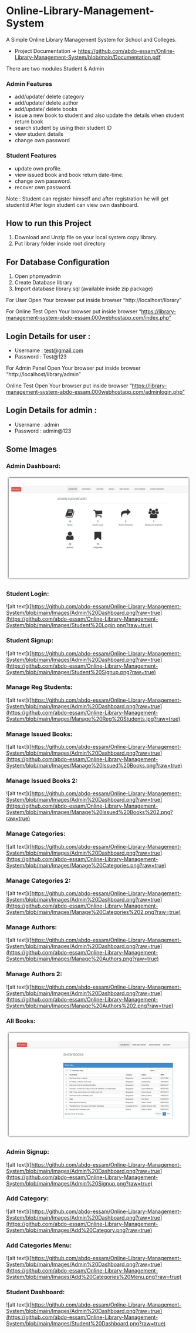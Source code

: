# Online-Library-Management-System
A Simple Online Library Management System for School and Colleges.

- Project Documentation -> https://github.com/abdo-essam/Online-Library-Management-System/blob/main/Documentation.pdf


There are two modules Student & Admin

### Admin Features
- add/update/ delete category
- add/update/ delete author
- add/update/ delete books
- issue a new book to student and also update the details when student return book
- search student by using their student ID
- view student details
- change own password


### Student Features
- update own profile.
- view issued book and book return date-time.
- change own password.
- recover own password.

Note : Student can register himself and after registration he will get studentid After login student can view own dashboard.


## How to run this Project
1. Download and Unzip file on your local system copy library.
2. Put library folder inside root directory

## For Database Configuration
1. Open phpmyadmin
2. Create Database library
3. Import database library.sql (available inside zip package)

For User
Open Your browser put inside browser “http://localhost/library”

For Online Test
Open Your browser put inside browser “https://library-management-system-abdo-essam.000webhostapp.com/index.php”

## Login Details for user :

- Username : test@gmail.com
- Password : Test@123


For Admin Panel
Open Your browser put inside browser “http://localhost/library/admin”

Online Test
Open Your browser put inside browser “https://library-management-system-abdo-essam.000webhostapp.com/adminlogin.php”

## Login Details for admin :
- Username : admin
- Password : admin@123



## Some Images 


### Admin Dashboard:
![alt text](https://github.com/abdo-essam/Online-Library-Management-System/blob/main/Images/Admin%20Dashboard.png?raw=true)

### Student Login:
![alt text]([https://github.com/abdo-essam/Online-Library-Management-System/blob/main/Images/Admin%20Dashboard.png?raw=true](https://github.com/abdo-essam/Online-Library-Management-System/blob/main/Images/Student%20Login.png?raw=true)

### Student Signup:
![alt text]([https://github.com/abdo-essam/Online-Library-Management-System/blob/main/Images/Admin%20Dashboard.png?raw=true](https://github.com/abdo-essam/Online-Library-Management-System/blob/main/Images/Student%20Signup.png?raw=true)

### Manage Reg Students:
![alt text]([https://github.com/abdo-essam/Online-Library-Management-System/blob/main/Images/Admin%20Dashboard.png?raw=true](https://github.com/abdo-essam/Online-Library-Management-System/blob/main/Images/Manage%20Reg%20Students.jpg?raw=true)

### Manage Issued Books:
![alt text]([https://github.com/abdo-essam/Online-Library-Management-System/blob/main/Images/Admin%20Dashboard.png?raw=true](https://github.com/abdo-essam/Online-Library-Management-System/blob/main/Images/Manage%20Issued%20Books.png?raw=true)

### Manage Issued Books 2:
![alt text]([https://github.com/abdo-essam/Online-Library-Management-System/blob/main/Images/Admin%20Dashboard.png?raw=true](https://github.com/abdo-essam/Online-Library-Management-System/blob/main/Images/Manage%20Issued%20Books%202.png?raw=true)

### Manage Categories:
![alt text]([https://github.com/abdo-essam/Online-Library-Management-System/blob/main/Images/Admin%20Dashboard.png?raw=true](https://github.com/abdo-essam/Online-Library-Management-System/blob/main/Images/Manage%20Categories.png?raw=true)

### Manage Categories 2:
![alt text]([https://github.com/abdo-essam/Online-Library-Management-System/blob/main/Images/Admin%20Dashboard.png?raw=true](https://github.com/abdo-essam/Online-Library-Management-System/blob/main/Images/Manage%20Categories%202.png?raw=true)

### Manage Authors:
![alt text]([https://github.com/abdo-essam/Online-Library-Management-System/blob/main/Images/Admin%20Dashboard.png?raw=true](https://github.com/abdo-essam/Online-Library-Management-System/blob/main/Images/Manage%20Authors.png?raw=true)

### Manage Authors 2:
![alt text]([https://github.com/abdo-essam/Online-Library-Management-System/blob/main/Images/Admin%20Dashboard.png?raw=true](https://github.com/abdo-essam/Online-Library-Management-System/blob/main/Images/Manage%20Authors%202.png?raw=true)

### All Books:
![alt text](https://github.com/abdo-essam/Online-Library-Management-System/blob/main/Images/All%20Books.png?raw=true)

### Admin Signup:
![alt text]([https://github.com/abdo-essam/Online-Library-Management-System/blob/main/Images/Admin%20Dashboard.png?raw=true](https://github.com/abdo-essam/Online-Library-Management-System/blob/main/Images/Admin%20Signup.png?raw=true)

### Add Category:
![alt text]([https://github.com/abdo-essam/Online-Library-Management-System/blob/main/Images/Admin%20Dashboard.png?raw=true](https://github.com/abdo-essam/Online-Library-Management-System/blob/main/Images/Add%20Category.png?raw=true)

### Add Categories Menu:
![alt text]([https://github.com/abdo-essam/Online-Library-Management-System/blob/main/Images/Admin%20Dashboard.png?raw=true](https://github.com/abdo-essam/Online-Library-Management-System/blob/main/Images/Add%20Categories%20Menu.png?raw=true)

### Student Dashboard:
![alt text]([https://github.com/abdo-essam/Online-Library-Management-System/blob/main/Images/Admin%20Dashboard.png?raw=true](https://github.com/abdo-essam/Online-Library-Management-System/blob/main/Images/Student%20Dashboard.png?raw=true)


